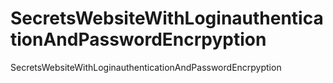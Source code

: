# SecretsWebsiteWithLoginauthenticationAndPasswordEncrpyption
SecretsWebsiteWithLoginauthenticationAndPasswordEncrpyption
